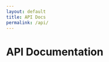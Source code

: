 ```yaml
---
layout: default
title: API Docs
permalink: /api/
---
```


<h1>API Documentation</h1>
<div id="swagger-ui"></div>

<!-- Swagger UI -->
<link rel="stylesheet" href="https://unpkg.com/swagger-ui-dist/swagger-ui.css" />
<script src="https://unpkg.com/swagger-ui-dist/swagger-ui-bundle.js"></script>
<script src="https://unpkg.com/swagger-ui-dist/swagger-ui-standalone-preset.js"></script>

<script>
  window.onload = function () {
    SwaggerUIBundle({
      url: "/docs/technical_specs/basic.yaml",
      dom_id: "#swagger-ui",
      presets: [
        SwaggerUIBundle.presets.apis,
        SwaggerUIStandalonePreset
      ],
      layout: "StandaloneLayout"
    });
  };
</script>
